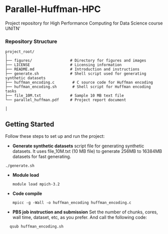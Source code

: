 # Parallel-Huffman-HPC
Project repository for High Performance Computing for Data Science course UNITN'

### Repository Structure

```plaintext
project_root/
│
├── figures/                 # Directory for figures and images
├── LICENSE                  # Licensing information
├── README.md                # Introduction and instructions
├── generate.sh              # Shell script used for generating synthetic datasets 
├── huffman_encoding.c        # C source code for Huffman encoding
├── huffman_encoding.sh       # Shell script for Huffman encoding tasks
├── file_10M.txt             # Sample 10 MB text file
└── parallel_huffman.pdf     # Project report document

│
```
## Getting Started
Follow these steps to set up and run the project:

- **Generate synthetic datasets**
  script file for generating synthetic datasets. It uses file_10M.txt (10 MB file) to generate 256MB to 16384MB datasets for fast generating. 
```
./generate.sh
```
- **Module load**
  ```
  module load mpich-3.2
  ```
- **Code compile**
  ```
  mpicc -g -Wall -o huffman_encoding huffman_encoding.c
  ```
- **PBS job instruction and submission**
  Set the number of chunks, cores, wall time, dataset, etc, as you prefer. And call the following code: 
```
  qsub huffman_encoding.sh
```



